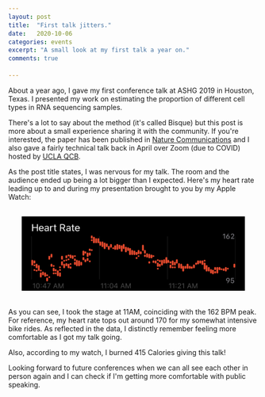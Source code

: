 ```yaml
---
layout: post
title:  "First talk jitters."
date:   2020-10-06
categories: events 
excerpt: "A small look at my first talk a year on."
comments: true

---
```


About a year ago, I gave my first conference talk at ASHG 2019 in Houston, Texas.
I presented my work on estimating the proportion of different cell types in RNA
sequencing samples.

There's a lot to say about the method (it's called Bisque) but this post is more about
a small experience sharing it with the community.
If you're interested, the paper has been published in
[Nature Communications](https://www.nature.com/articles/s41467-020-15816-6) and
I also gave a fairly technical talk back in April over Zoom (due to COVID)
hosted by [UCLA QCB](https://qcb.ucla.edu/event/qcbio-research-seminar-brandon-jew-halperin-sul-lab/).

As the post title states, I was nervous for my talk.
The room and the audience ended up being a lot bigger than I expected.
Here's my heart rate leading up to and during my presentation brought to you by my Apple Watch:

<br>
<div class="smallparent">
  <div class="container">
<center><img src="/_img/posts/first-talk/heart_rate.jpg" width="450" height="150" ></center>
  </div>
</div>
<br>

As you can see, I took the stage at 11AM, coinciding with the 162 BPM peak.
For reference, my heart rate tops out around 170 for my somewhat intensive bike rides. 
As reflected in the data, I distinctly remember feeling more comfortable as I got my talk going.

Also, according to my watch, I burned 415 Calories giving this talk!

Looking forward to future conferences when we can all see each other in person again
and I can check if I'm getting more comfortable with public speaking.
